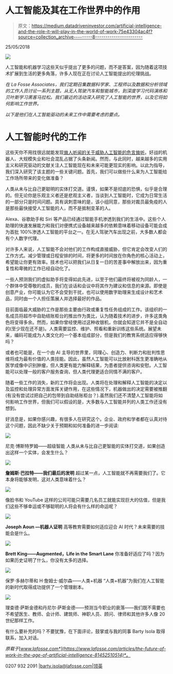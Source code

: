 # 人工智能及其在工作世界中的作用

> 原文：<https://medium.datadriveninvestor.com/artificial-intelligence-and-the-role-it-will-play-in-the-world-of-work-75e43304ac4f?source=collection_archive---------8----------------------->

25/05/2018

![](img/53a8ed8273ba5ecda8b8369b38615428.png)

人工智能和机器学习这些天似乎提出了更多的问题，而不是答案，因为随着这项技术扩展到生活的更多角落，许多人现在正在讨论人工智能提出的伦理挑战。

*在 La Fosse Associates，我们定期召集数据科学家、工程师以及数据和分析领域的工作人员讨论一系列主题，从无人驾驶汽车和智能城市，到深度学习代码演练和贝叶斯学习黑客马拉松。我们最近的活动深入研究了人工智能的世界，以及它将如何影响工作世界。*

*以下是他们在人工智能驱动的未来工作中需要考虑的要点。*

# 人工智能时代的工作

这些天你不用找很远就能发现[耸人听闻的关于威胁人工智能的危言耸听](http://www.wired.co.uk/article/elon-musk-artificial-intelligence-scaremongering)。好战的机器人、大规模失业和社会混乱占据了头条新闻。然而，与此同时，越来越多的实用主义和研究驱动的文献关注人工智能现在和未来可能更现实的影响。以此为指导，我们深入研究了该主题的一些关键问题。首先，我们可以做些什么来为人工智能给工作场所带来的变化做准备？

人类从未与比自己更聪明的实体打交道。谨慎，如果不是彻底的恐惧，似乎是合理的。但无论你是乐观主义者还是悲观主义者，当谈到人工智能时，它成为日常生活的一部分只是时间问题。具有讽刺意味的是，该小组同意，那些对裁员最免疫的人是那些最快接受人工智能的人，而不是抵制变革的人。

Alexa、谷歌助手和 Siri 等产品已经通过智能手机渗透到我们的生活中。这些个人助理的快速发展能力和我们对便携式设备越来越多的依赖意味着移动设备可能会成为首批 100%渗透人工智能的平台之一。在无人驾驶汽车出现之前，大多数人都会有个人数字代理。

对许多人来说，人工智能不会对他们的工作构成直接威胁，但它肯定会改变人们的工作方式。减少管理或日程安排的时间，将更多的时间放在你角色的核心活动上，希望能让你更有效率。技术也可以把我们从日复一日的苦差事中解放出来，因为重复性和卑微的工作已经自动化了。

一些人预测我们的虚拟助手将变得如此先进，以至于他们最终将被视为同龄人，一个群体中受尊敬的成员，我们在谈话和会议中将其作为建议和信息的来源。即使是创意产业，你可能认为它不会受到干扰，也可以使用数字助理来生成设计和艺术品，同时由一个人担任策展人并选择最好的作品。

目前面临最大威胁的工作是那些主要由行政或重复性任务组成的工作。该组织的一名成员将超市中自助结账柜台的推出作为类比，认为随着技术的进步，许多这类角色将变得多余。然而，如果你曾经使用过这种收银机，你就会知道它并不是全自动的(至少现在还不是)。人类需要监控、维护、照看和重新训练这些系统。展望未来，编码可能成为人类文化的一个基本组成部分，但是我们的教育系统适应得够快吗？

或者也可能是，在一个由 AI 主导的世界里，同理心、创造力、判断力和批判性思维将成为最有价值的人类技能。因此，虽然人工智能可以比放射科医生更准确地从医学成像中识别肿瘤，但人类更有能力解释结果，为患者提供咨询和安慰。人工智能可以处理一般的客户服务查询，但人类代理更适合同情不满的客户。

随着一些工作的消失，新的工作将会出现。人类将在处理和解释人工智能的决定以及监控和处理异常方面发挥关键作用，在这些情况下，机器做出的决定需要被推翻(有没有尝试过把自己的包带到自助结账柜台？).虽然我们还不清楚人工智能将如何影响工作世界，但我们可以假设的是，大多数与人工智能并列的人类工作还没有想到。

好消息是，如果你感兴趣，有很多人在研究这个。企业、政府和学者都在认真对待这个问题，因此不缺少关于预期和如何准备的进一步阅读:

![](img/35b7cee2cc55fa9be055719ac1d6728d.png)

尼克·博斯特罗姆——超级智能
人类从未与比自己更智能的实体打交道，如果创造出这样一个实体，会发生什么？

![](img/72f60ee4a482f126560797fefbbda513.png)

**詹姆斯·巴拉特——我们最后的发明**
超过某一点，人工智能就不再需要我们了。它本身将能够发明，这对人类意味着什么？

![](img/3f3e0c280500127e34a5a7d90e5dd9aa.png)

像脸书和 YouTube 这样的公司可能只需要几名员工就能实现巨大的估值，但是我们这些不够幸运或不够聪明的人将会有什么样的命运呢？

![](img/2c5984c1d6164a7af56241bf31fd18b5.png)

**Joseph Aoun —机器人证明**
高等教育需要如何适应迎合 AI 时代？未来需要的技能会是什么。

![](img/ed0e51cd1fc6eaf8aa6e7da31a9f09bc.png)

**Brett King——Augmented，Life in the Smart Lane** 你准备好适应了吗？因为如果历史证明了什么，你没有太多的选择。

![](img/12c547355cb94f426e4c7b6b04c55164.png)

保罗·多赫尔蒂和 H·詹姆士·威尔森——人类+机器
“人类+机器”为我们在人工智能的新时代取得成功提供了一个管理剧本。

![](img/5b2b5607a9adba71ab699df178507933.png)

理查德·萨斯金德和丹尼尔·萨斯金德——预测当今职业的衰落——我们既不需要也不希望医生、教师、会计师、建筑师、神职人员、顾问、律师和其他许多人像 20 世纪那样工作。

有什么要补充的吗？不要犹豫，在下面评论，鼓掌或与我的同事 Barty Isola 取得联系，加入对话。

*原载于*[*www.lafosse.com*](https://www.lafosse.com/articles/the-future-of-work-in-the-age-of-artificial-intelligence-81452510514)*。*

0207 932 2091 |[barty.isola@lafosse.com](mailto:barty.isola@lafosse.com)|[领英](https://www.linkedin.com/in/barty-isola-0a64618b)